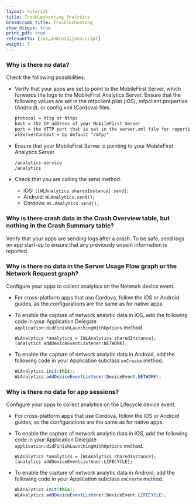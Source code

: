```yaml
---
layout: tutorial
title: Troubleshooting Analytics
breadcrumb_title: Troubleshooting
show_disqus: true
print_pdf: true
relevantTo: [ios,android,javascript]
weight: 7
---
```

### Why is there no data?
Check the following possibilities.

* Verify that your apps are set to point to the MobileFirst Server, which forwards the logs to the MobileFirst Analytics Server. Ensure that the following values are set in the mfpclient.plist (iOS), mfpclient.properties (Android), or config.xml (Cordova) files.

    ```xml
    protocol = http or https
    host = the IP address of your MobileFirst Server
    port = the HTTP port that is set in the server.xml file for reporting analytics
    wlServerContext = by default "/mfp/"
    ```

* Ensure that your MobileFirst Server is pointing to your MobileFirst Analytics Server.

    ```xml
    /analytics-service
    /analytics
    ```
    
* Check that you are calling the send method.
    * iOS: `[[WLAnalytics sharedInstance] send];`
    * Android: `WLAnalytics.send();`
    * Cordova: `WL.Analytics.send();`

### Why is there crash data in the Crash Overview table, but nothing in the Crash Summary table?
Verify that your apps are sending logs after a crash. To be safe, send logs on app start-up to ensure that any previously unsent information is reported.

### Why is there no data in the Server Usage Flow graph or the Network Request graph?
Configure your apps to collect analytics on the Network device event.

* For cross-platform apps that use Cordova, follow the iOS or Android guides, as the configurations are the same as for native apps.
* To enable the capture of network analytic data in iOS, add the following code in your Application Delegate `application:didFinishLaunchingWithOptions` method.

    ```objc
    WLAnalytics *analytics = [WLAnalytics sharedInstance];
    [analytics addDeviceEventListener:NETWORK];
    ```
  
* To enable the capture of network analytic data in Android, add the following code in your Application subclass `onCreate` method.

    ```java
    WLAnalytics.init(this);
    WLAnalytics.addDeviceEventListener(DeviceEvent.NETWORK);
    ```
    
### Why is there no data for app sessions?
Configure your apps to collect analytics on the Lifecycle device event.

* For cross-platform apps that use Cordova, follow the iOS or Android guides, as the configurations are the same as for native apps.
* To enable the capture of network analytic data in iOS, add the following code in your Application Delegate `application:didFinishLaunchingWithOptions` method.
    
    ```objc
    WLAnalytics *analytics = [WLAnalytics sharedInstance];
    [analytics addDeviceEventListener:LIFECYCLE];
    ```
    
* To enable the capture of network analytic data in Android, add the following code in your Application subclass `onCreate` method.
    
    ```java
    WLAnalytics.init(this);
    WLAnalytics.addDeviceEventListener(DeviceEvent.LIFECYCLE);
    ```
    